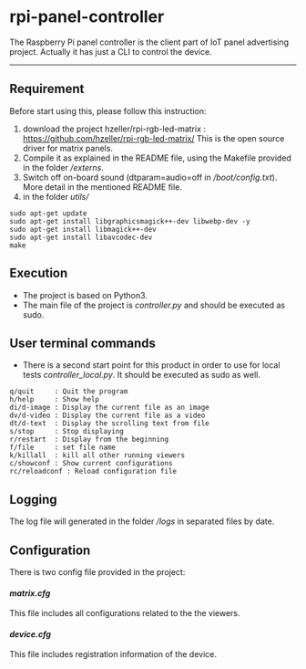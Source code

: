 # rpi-panel-controller
The Raspberry Pi panel controller is the client part of IoT panel advertising project.
Actually it has just a CLI to control the device.

-------------------

## Requirement
Before start using this, please follow this instruction:
1. download the project hzeller/rpi-rgb-led-matrix :
https://github.com/hzeller/rpi-rgb-led-matrix/
This is the open source driver for matrix panels.
2. Compile it as explained in the README file, using the Makefile provided in the folder */externs*.
3. Switch off on-board sound (dtparam=audio=off in */boot/config.txt*). More detail in the mentioned README file.
4. in the folder *utils/*
```
sudo apt-get update
sudo apt-get install libgraphicsmagick++-dev libwebp-dev -y
sudo apt-get install libmagick++-dev
sudo apt-get install libavcodec-dev
make 
```

## Execution
- The project is based on Python3.
- The main file of the project is *controller.py* and should be executed as sudo.

## User terminal commands 
- There is a second start point for this product in order to use for local tests *controller_local.py*. It should be executed as sudo as well.
```
q/quit     : Quit the program
h/help     : Show help
di/d-image : Display the current file as an image
dv/d-video : Display the current file as a video
dt/d-text  : Display the scrolling text from file
s/stop     : Stop displaying
r/restart  : Display from the beginning
f/file     : set file name
k/killall  : kill all other running viewers
c/showconf : Show current configurations
rc/reloadconf : Reload configuration file
```

## Logging
The log file will generated in the folder */logs* in separated files by date.

## Configuration
There is two config file provided in the project:
#### *matrix.cfg*
  This file includes all configurations related to the the viewers.
#### *device.cfg*
  This file includes registration information of the device.

